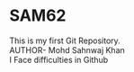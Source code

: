 # SAM62
This is my first Git Repository.
<br>
AUTHOR- Mohd Sahnwaj Khan
<br>
I Face difficulties in Github
